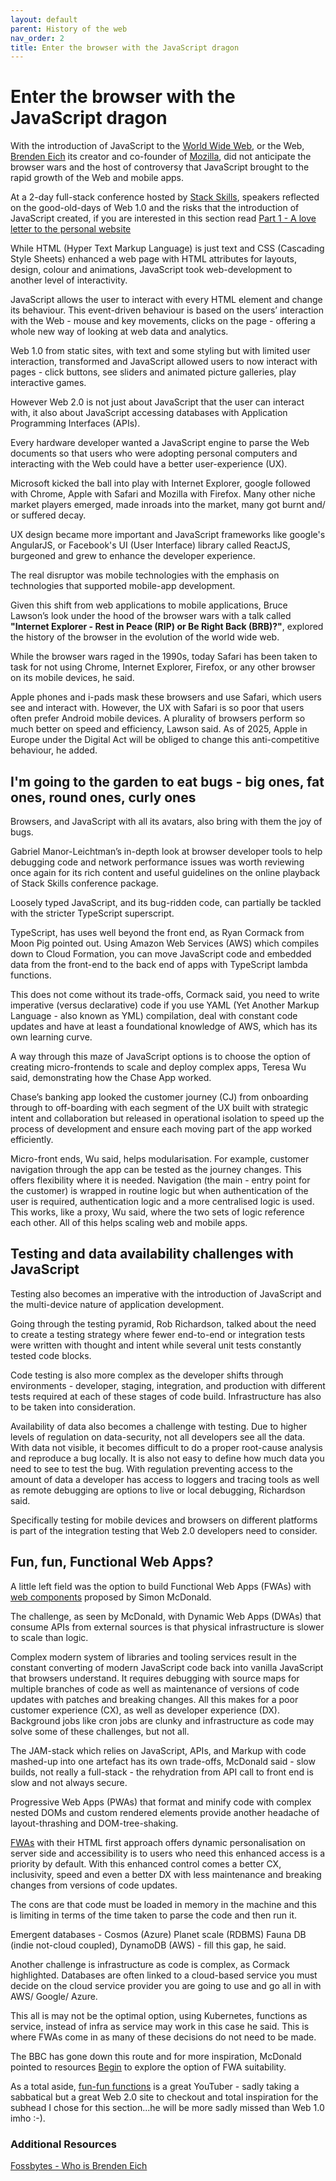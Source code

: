 ```yaml
---
layout: default
parent: History of the web
nav_order: 2
title: Enter the browser with the JavaScript dragon
---
```


# Enter the browser with the JavaScript dragon

With the introduction of JavaScript to the [World Wide Web](https://en.wikipedia.org/wiki/World_Wide_Web), or the Web, [Brenden Eich](https://brendaneich.com/) its creator and co-founder of [Mozilla](https://www.mozilla.org/en-GB/firefox/), did not anticipate the browser wars and the host of controversy that JavaScript brought to the rapid growth of the Web and mobile apps.  

At a 2-day full-stack conference hosted by [Stack Skills](https://stackskills.com/), speakers reflected on the good-old-days of Web 1.0 and the risks that the introduction of JavaScript created, if you are interested in this section read [Part 1 - A love letter to the personal website](https://sumisastri.github.io/dev-blogs/history-of-the-web/part1-web1.0/)

While HTML (Hyper Text Markup Language) is just text and CSS (Cascading Style Sheets) enhanced a web page with HTML attributes for layouts, design, colour and animations, JavaScript took web-development to another level of interactivity.

JavaScript allows the user to interact with every HTML element and change its behaviour. This event-driven behaviour is based on the users’ interaction with the Web - mouse and key movements, clicks on the page - offering a whole new way of looking at web data and analytics.

Web 1.0 from static sites, with text and some styling but with limited user interaction, transformed and JavaScript allowed users to now interact with pages - click buttons, see sliders and animated picture galleries, play interactive games.

However Web 2.0 is not just about JavaScript that the user can interact with, it also about JavaScript accessing databases with Application Programming Interfaces (APIs).

Every hardware developer wanted a JavaScript engine to parse the Web documents so that users who were adopting personal computers and interacting with the Web could have a better user-experience (UX).

Microsoft kicked the ball into play with Internet Explorer, google followed with Chrome, Apple with Safari and Mozilla with Firefox. Many other niche market players emerged, made inroads into the market, many got burnt and/ or suffered decay.

UX design became more important and JavaScript frameworks like google's AngularJS, or Facebook's UI (User Interface) library called ReactJS,  burgeoned and grew to enhance the developer experience.

The real disruptor was mobile technologies with the emphasis on technologies that supported mobile-app development.

Given this shift from web applications to mobile applications, Bruce Lawson’s look under the hood of the browser wars with a talk called __"Internet Explorer - Rest in Peace (RIP) or Be Right Back (BRB)?"__, explored the history of the browser in the evolution of the world wide web.

While the browser wars raged in the 1990s, today Safari has been taken to task for not using Chrome, Internet Explorer, Firefox, or any other browser on its mobile devices, he said.

Apple phones and i-pads mask these browsers and use Safari, which users see and interact with. However, the UX with Safari is so poor that users often prefer Android mobile devices. A plurality of browsers perform so much better on speed and efficiency, Lawson said. As of 2025, Apple in Europe under the Digital Act will be obliged to change this anti-competitive behaviour, he added.

## I'm going to the garden to eat bugs - big ones, fat ones, round ones, curly ones

Browsers, and JavaScript with all its avatars, also bring with them the joy of bugs. 

Gabriel Manor-Leichtman’s in-depth look at browser developer tools to help debugging code and network performance issues was worth reviewing once again for its rich content and useful guidelines on the online playback of Stack Skills conference package.

Loosely typed JavaScript, and its bug-ridden code, can partially be tackled with the stricter TypeScript superscript. 

TypeScript, has uses well beyond the front end, as Ryan Cormack from Moon Pig pointed out. Using Amazon Web Services (AWS) which compiles down to Cloud Formation, you can move JavaScript code and embedded data from the front-end to the back end of apps with TypeScript lambda functions.

This does not come without its trade-offs, Cormack said, you need to write imperative (versus declarative) code if you use YAML (Yet Another Markup Language - also known as YML) compilation, deal with constant code updates and have at least a foundational knowledge of AWS, which has its own learning curve.

A way through this maze of JavaScript options is to choose the option of creating micro-frontends to scale and deploy complex apps, Teresa Wu said, demonstrating how the Chase App worked. 

Chase’s banking app looked the customer journey (CJ) from onboarding through to off-boarding with each segment of the UX built with strategic intent and collaboration but released in operational isolation to speed up the process of development and ensure each moving part of the app worked efficiently.  

Micro-front ends, Wu said, helps modularisation. For example, customer navigation through the app can be tested as the journey changes. This offers flexibility where it is needed. Navigation (the main - entry point for the customer) is wrapped in routine logic but when authentication of the user is required, authentication logic and a more centralised logic is used. This works, like a proxy, Wu said, where the two sets of logic reference each other. All of this helps scaling web and mobile apps.

## Testing and data availability challenges with JavaScript

Testing also becomes an imperative with the introduction of JavaScript and the multi-device nature of application development.  

Going through the testing pyramid, Rob Richardson, talked about the need to create a testing strategy where fewer end-to-end or integration tests were written with thought and intent while several unit tests constantly tested code blocks.  

Code testing is also more complex as the developer shifts through environments - developer, staging, integration, and production with different tests required at each of these stages of code build. Infrastructure has also to be taken into consideration. 

Availability of data also becomes a challenge with testing. Due to higher levels of regulation on data-security, not all developers see all the data. With data not visible, it becomes difficult to do a proper root-cause analysis and reproduce a bug locally. It is also not easy to define how much data you need to see to test the bug. With regulation preventing access to the amount of data a developer has access to loggers and tracing tools as well as remote debugging are options to live or local debugging, Richardson said.

Specifically testing for mobile devices and browsers on different platforms is part of the integration testing that Web 2.0 developers need to consider.

## Fun, fun, Functional Web Apps?

A little left field was the option to build Functional Web Apps (FWAs) with [web components](https://developer.mozilla.org/en-US/docs/Web/Web_Components) proposed by Simon McDonald.

The challenge, as seen by McDonald, with Dynamic Web Apps (DWAs) that consume APIs from external sources is that physical infrastructure is slower to scale than logic.  

Complex modern system of libraries and tooling services result in the constant converting of modern JavaScript code back into vanilla JavaScript that browsers understand. It requires debugging with source maps for multiple branches of code as well as maintenance of versions of code updates with patches and breaking changes. All this makes for a poor customer experience (CX), as well as developer experience (DX). Background jobs like cron jobs are clunky and infrastructure as code may solve some of these challenges, but not all.

The JAM-stack which relies on JavaScript, APIs, and Markup with code mashed-up into one artefact has its own trade-offs, McDonald said - slow builds, not really a full-stack - the rehydration from API call to front end is slow and not always secure. 

Progressive Web Apps (PWAs) that format and minify code with complex nested DOMs and custom rendered elements provide another headache of layout-thrashing and DOM-tree-shaking.  

[FWAs](https://fwa.dev/) with their HTML first approach offers dynamic personalisation on server side and accessibility is to users who need this enhanced access is a priority by default. With this enhanced control comes a better CX, inclusivity, speed and even a better DX with less maintenance and breaking changes from versions of code updates.

The cons are that code must be loaded in memory in the machine and this is limiting in terms of the time taken to parse the code and then run it.

Emergent databases - Cosmos (Azure) Planet scale (RDBMS) Fauna DB (indie not-cloud coupled), DynamoDB (AWS) - fill this gap, he said.

Another challenge is infrastructure as code is complex, as Cormack highlighted. Databases are often linked to a cloud-based service you must decide on the cloud service provider you are going to use and go all in with AWS/ Google/ Azure.

This all is may not be the optimal option, using Kubernetes, functions as service, instead of infra as service may work in this case he said. This is where FWAs come in as many of these decisions do not need to be made.

The BBC has gone down this route and for more inspiration, McDonald pointed to resources [Begin](https://begin.com/) to explore the option of FWA suitability.

As a total aside, [fun-fun functions](https://www.youtube.com/channel/UCO1cgjhGzsSYb1rsB4bFe4Q) is a great YouTuber - sadly taking a sabbatical but a great Web 2.0 site to checkout and total inspiration for the subhead I chose for this section...he will be more sadly missed than Web 1.0 imho :-).

### Additional Resources

[Fossbytes - Who is Brenden Eich](https://fossbytes.com/who-is-brendan-eich/)

